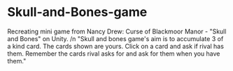 # Skull-and-Bones-game
Recreating mini game from Nancy Drew: Curse of Blackmoor Manor - "Skull and Bones" on Unity. /n
"Skull and bones game's aim is to accumulate 3 of a kind card. The cards shown are yours. Click on a card and ask if rival has them. Remember the cards rival asks for and ask for them when you have them."
